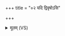 +++
title = "०२ यदि द्विवृषोऽसि"

+++
<details><summary>मूलम् (VS)</summary>

यदि॑ द्विवृ॒षोऽसि॑ सृ॒जार॒सोऽसि॑ ॥
</details>